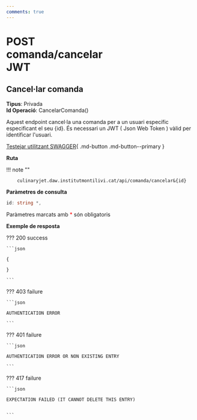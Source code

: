 ```yaml
---
comments: true
---
```


# <div class="inline-flex"><div class="badge post">POST</div> comanda/cancelar <div class="badge" title="Requereix JWT">JWT</div></div>

## Cancel·lar comanda

**Tipus**: Privada
<br>
**Id Operació**: CancelarComanda()

Aquest endpoint cancel·la una comanda per a un usuari específic especificant el seu {id}.
És necessari un JWT ( Json Web Token ) vàlid per identificar l'usuari.

[Testejar utilitzant SWAGGER](../../playground.md){ .md-button .md-button--primary }

**Ruta**

!!! note ""

        culinaryjet.daw.institutmontilivi.cat/api/comanda/cancelar&{id}

**Paràmetres de consulta**

```c#
id: string *,
```

Paràmetres marcats amb <span style="color: red">\*</span> són obligatoris

**Exemple de resposta**

??? 200 success

    ```json

    {

    }

    ```

??? 403 failure

    ```json

    AUTHENTICATION ERROR

    ```

??? 401 failure

    ```json

    AUTHENTICATION ERROR OR NON EXISTING ENTRY

    ```

??? 417 failure

    ```json

    EXPECTATION FAILED (IT CANNOT DELETE THIS ENTRY)


    ```
